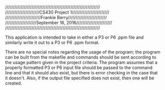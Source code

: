 /////////////////////////////////////////////////////////////  
//////////////////////CS430 Project 1////////////////////////  
///////////////////////Frankie Berry/////////////////////////  
////////////////////September 16, 2016///////////////////////  
/////////////////////////////////////////////////////////////

 This application is intended to take in either a P3 or P6 .ppm file and similarly write it out to a P3 or P6 .ppm format.

 There are no special notes regarding the usage of the program; the program can be built from the makefile and commands should be sent
according to the usage pattern given in the project criteria. The program assumes that a properly formatted P3 or P6 input file
should be passed to the command line and that it should also exist, but there is error checking in the case that it doesn't. Also, if
the output file specified does not exist, then one will be created.
